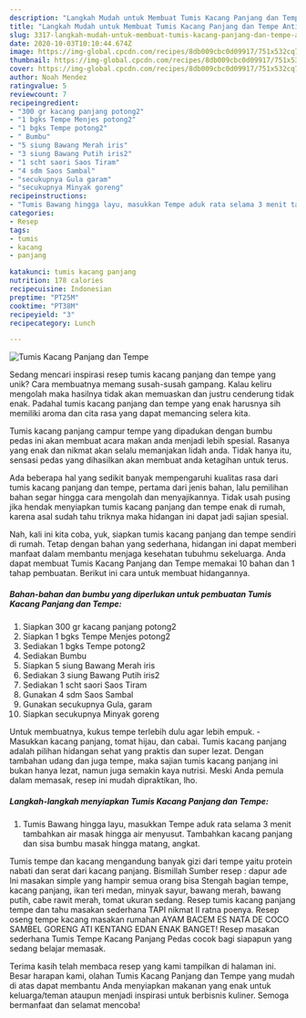 ```yaml
---
description: "Langkah Mudah untuk Membuat Tumis Kacang Panjang dan Tempe Anti Gagal"
title: "Langkah Mudah untuk Membuat Tumis Kacang Panjang dan Tempe Anti Gagal"
slug: 3317-langkah-mudah-untuk-membuat-tumis-kacang-panjang-dan-tempe-anti-gagal
date: 2020-10-03T10:10:44.674Z
image: https://img-global.cpcdn.com/recipes/8db009cbc0d09917/751x532cq70/tumis-kacang-panjang-dan-tempe-foto-resep-utama.jpg
thumbnail: https://img-global.cpcdn.com/recipes/8db009cbc0d09917/751x532cq70/tumis-kacang-panjang-dan-tempe-foto-resep-utama.jpg
cover: https://img-global.cpcdn.com/recipes/8db009cbc0d09917/751x532cq70/tumis-kacang-panjang-dan-tempe-foto-resep-utama.jpg
author: Noah Mendez
ratingvalue: 5
reviewcount: 7
recipeingredient:
- "300 gr kacang panjang potong2"
- "1 bgks Tempe Menjes potong2"
- "1 bgks Tempe potong2"
- " Bumbu"
- "5 siung Bawang Merah iris"
- "3 siung Bawang Putih iris2"
- "1 scht saori Saos Tiram"
- "4 sdm Saos Sambal"
- "secukupnya Gula garam"
- "secukupnya Minyak goreng"
recipeinstructions:
- "Tumis Bawang hingga layu, masukkan Tempe aduk rata selama 3 menit tambahkan air masak hingga air menyusut. Tambahkan kacang panjang dan sisa bumbu masak hingga matang, angkat."
categories:
- Resep
tags:
- tumis
- kacang
- panjang

katakunci: tumis kacang panjang 
nutrition: 178 calories
recipecuisine: Indonesian
preptime: "PT25M"
cooktime: "PT38M"
recipeyield: "3"
recipecategory: Lunch

---
```



![Tumis Kacang Panjang dan Tempe](https://img-global.cpcdn.com/recipes/8db009cbc0d09917/751x532cq70/tumis-kacang-panjang-dan-tempe-foto-resep-utama.jpg)

Sedang mencari inspirasi resep tumis kacang panjang dan tempe yang unik? Cara membuatnya memang susah-susah gampang. Kalau keliru mengolah maka hasilnya tidak akan memuaskan dan justru cenderung tidak enak. Padahal tumis kacang panjang dan tempe yang enak harusnya sih memiliki aroma dan cita rasa yang dapat memancing selera kita.

Tumis kacang panjang campur tempe yang dipadukan dengan bumbu pedas ini akan membuat acara makan anda menjadi lebih spesial. Rasanya yang enak dan nikmat akan selalu memanjakan lidah anda. Tidak hanya itu, sensasi pedas yang dihasilkan akan membuat anda ketagihan untuk terus.

Ada beberapa hal yang sedikit banyak mempengaruhi kualitas rasa dari tumis kacang panjang dan tempe, pertama dari jenis bahan, lalu pemilihan bahan segar hingga cara mengolah dan menyajikannya. Tidak usah pusing jika hendak menyiapkan tumis kacang panjang dan tempe enak di rumah, karena asal sudah tahu triknya maka hidangan ini dapat jadi sajian spesial.


Nah, kali ini kita coba, yuk, siapkan tumis kacang panjang dan tempe sendiri di rumah. Tetap dengan bahan yang sederhana, hidangan ini dapat memberi manfaat dalam membantu menjaga kesehatan tubuhmu sekeluarga. Anda dapat membuat Tumis Kacang Panjang dan Tempe memakai 10 bahan dan 1 tahap pembuatan. Berikut ini cara untuk membuat hidangannya.

<!--inarticleads1-->

##### Bahan-bahan dan bumbu yang diperlukan untuk pembuatan Tumis Kacang Panjang dan Tempe:

1. Siapkan 300 gr kacang panjang potong2
1. Siapkan 1 bgks Tempe Menjes potong2
1. Sediakan 1 bgks Tempe potong2
1. Sediakan  Bumbu
1. Siapkan 5 siung Bawang Merah iris
1. Sediakan 3 siung Bawang Putih iris2
1. Sediakan 1 scht saori Saos Tiram
1. Gunakan 4 sdm Saos Sambal
1. Gunakan secukupnya Gula, garam
1. Siapkan secukupnya Minyak goreng


Untuk membuatnya, kukus tempe terlebih dulu agar lebih empuk. - Masukkan kacang panjang, tomat hijau, dan cabai. Tumis kacang panjang adalah pilihan hidangan sehat yang praktis dan super lezat. Dengan tambahan udang dan juga tempe, maka sajian tumis kacang panjang ini bukan hanya lezat, namun juga semakin kaya nutrisi. Meski Anda pemula dalam memasak, resep ini mudah dipraktikan, lho. 

<!--inarticleads2-->

##### Langkah-langkah menyiapkan Tumis Kacang Panjang dan Tempe:

1. Tumis Bawang hingga layu, masukkan Tempe aduk rata selama 3 menit tambahkan air masak hingga air menyusut. Tambahkan kacang panjang dan sisa bumbu masak hingga matang, angkat.


Tumis tempe dan kacang mengandung banyak gizi dari tempe yaitu protein nabati dan serat dari kacang panjang. Bismillah Sumber resep : dapur ade Ini masakan simple yang hampir semua orang bisa Stengah bagian tempe, kacang panjang, ikan teri medan, minyak sayur, bawang merah, bawang putih, cabe rawit merah, tomat ukuran sedang. Resep tumis kacang panjang tempe dan tahu masakan sederhana TAPI nikmat II ratna poenya. Resep oseng tempe kacang masakan rumahan AYAM BACEM ES NATA DE COCO SAMBEL GORENG ATI KENTANG EDAN ENAK BANGET! Resep masakan sederhana Tumis Tempe Kacang Panjang Pedas cocok bagi siapapun yang sedang belajar memasak. 

Terima kasih telah membaca resep yang kami tampilkan di halaman ini. Besar harapan kami, olahan Tumis Kacang Panjang dan Tempe yang mudah di atas dapat membantu Anda menyiapkan makanan yang enak untuk keluarga/teman ataupun menjadi inspirasi untuk berbisnis kuliner. Semoga bermanfaat dan selamat mencoba!
